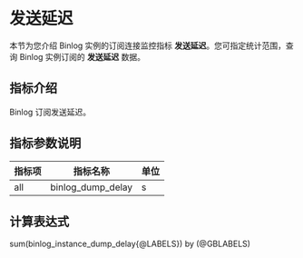 # 发送延迟

本节为您介绍 Binlog 实例的订阅连接监控指标 **发送延迟**。您可指定统计范围，查询 Binlog 实例订阅的 **发送延迟** 数据。

## 指标介绍

Binlog 订阅发送延迟。

## 指标参数说明

| **指标项** |   **指标名称**    | **单位** |
|---------|---------------|--------|
| all     | binlog_dump_delay | s      |

## 计算表达式

sum(binlog_instance_dump_delay{@LABELS}) by (@GBLABELS)

